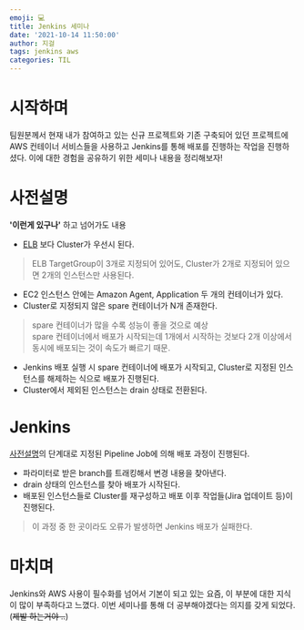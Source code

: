 ```yaml
---
emoji: 💻
title: Jenkins 세미나
date: '2021-10-14 11:50:00'
author: 지걸
tags: jenkins aws
categories: TIL
---
```


# 시작하며
팀원분께서 현재 내가 참여하고 있는 신규 프로젝트와 기존 구축되어 있던 프로젝트에 AWS 컨테이너 서비스들을 사용하고 Jenkins를 통해 배포를 진행하는 작업을 진행하셨다. 이에 대한 경험을 공유하기 위한 세미나 내용을 정리해보자!

# 사전설명
**'이런게 있구나'** 하고 넘어가도 내용
- [ELB](https://aws.amazon.com/ko/elasticloadbalancing/?whats-new-cards-elb.sort-by=item.additionalFields.postDateTime&whats-new-cards-elb.sort-order=desc) 보다 Cluster가 우선시 된다.
>ELB TargetGroup이 3개로 지정되어 있어도, Cluster가 2개로 지정되어 있으면 2개의 인스턴스만 사용된다.
- EC2 인스턴스 안에는 Amazon Agent, Application 두 개의 컨테이너가 있다.
- Cluster로 지정되지 않은 spare 컨테이너가 N개 존재한다.
> spare 컨테이너가 많을 수록 성능이 좋을 것으로 예상  
> spare 컨테이너에서 배포가 시작되는데 1개에서 시작하는 것보다 2개 이상에서 동시에 배포되는 것이 속도가 빠르기 때문.
- Jenkins 배포 실행 시 spare 컨테이너에 배포가 시작되고, Cluster로 지정된 인스턴스를 해제하는 식으로 배포가 진행된다.
- Cluster에서 제외된 인스턴스는 drain 상태로 전환된다.

# Jenkins
[사전설명](#사전설명)의 단계대로 지정된 Pipeline Job에 의해 배포 과정이 진행된다.
- 파라미터로 받은 branch를 트래킹해서 변경 내용을 찾아낸다.
- drain 상태의 인스턴스를 찾아 배포가 시작된다.
- 배포된 인스턴스들로 Cluster를 재구성하고 배포 이후 작업들(Jira 업데이트 등)이 진행된다.
> 이 과정 중 한 곳이라도 오류가 발생하면 Jenkins 배포가 실패한다.

# 마치며
Jenkins와 AWS 사용이 필수화를 넘어서 기본이 되고 있는 요즘, 이 부분에 대한 지식이 많이 부족하다고 느꼈다. 이번 세미나를 통해 더 공부해야겠다는 의지를 갖게 되었다. (~~제발 하는거야 ..~~)
